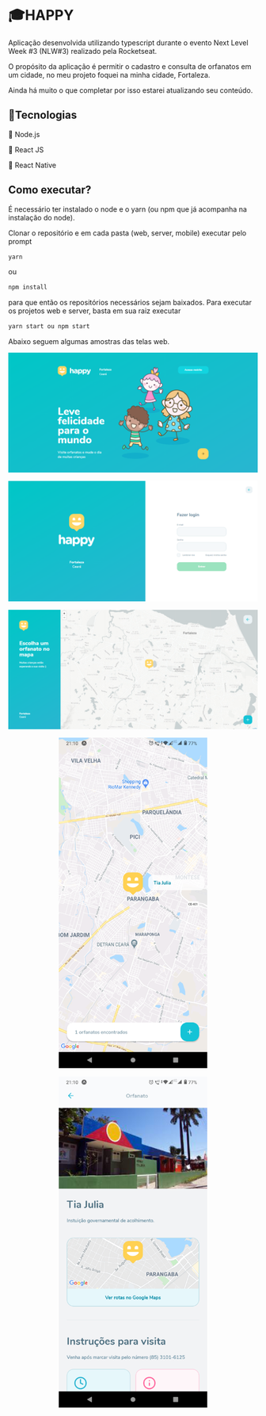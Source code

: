 # 🎓HAPPY

Aplicação desenvolvida utilizando typescript durante o evento Next Level Week #3 (NLW#3) realizado pela Rocketseat. 

O propósito da aplicação é permitir o cadastro e consulta de orfanatos em um cidade, no meu projeto foquei na minha cidade, Fortaleza.

Ainda há muito o que completar por isso estarei atualizando seu conteúdo.

## 📁Tecnologias
📗 Node.js

📘 React JS

📕 React Native

## Como executar?

É necessário ter instalado o node e o yarn (ou npm que já acompanha na instalação do node). 

Clonar o repositório e em cada pasta (web, server, mobile) executar pelo prompt 
```bash
yarn
```
ou
```bash
npm install 
```
para que então os repositórios necessários sejam baixados. Para executar os projetos web e server, basta em sua raiz executar 
```bash
yarn start ou npm start
```
Abaixo seguem algumas amostras das telas web.

<p align="center">
<img  src="https://github.com/carloshrf/happy/blob/master/pictures/landing.png?raw=true"  width="600"/>
</p>

<p align="center">
<img  src="https://github.com/carloshrf/happy/blob/master/pictures/login.png?raw=true"  width="600"/>
</p>

<p align="center">
<img  src="https://github.com/carloshrf/happy/blob/master/pictures/map.png?raw=true"  width="600"/>
</p>

<p align="center">
<img  src="https://github.com/carloshrf/happy/blob/master/pictures/mobilemap.png?raw=true"  width="300"/>
</p>

<p align="center">
<img  src="https://github.com/carloshrf/happy/blob/master/pictures/mobileorphanage.png?raw=true"  width="300"/>
</p>
